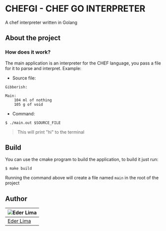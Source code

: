 # CHEFGI - CHEF GO INTERPRETER

A chef interpreter written in Golang

## About the project

### How does it work?

The main application is an interpreter for the CHEF language, you pass a file for it to parse and interpret. Example:

-   Source file:

```
Gibberish:

Main:
	104 ml of nothing
	105 g of void
```

-   Command:

```
$ ./main.out $SOURCE_FILE
```

> This will print "hi" to the terminal

## Build

You can use the cmake program to build the application, to build it just run:

```
$ make build
```

Running the command above will create a file named `main` in the root of the project

## Author

| ![Eder Lima](https://github.com/asynched.png?size=100) |
| ------------------------------------------------------ |
| [Eder Lima](https://github.com/asynched)               |
